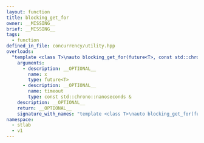 ```yaml
---
layout: function
title: blocking_get_for
owner: __MISSING__
brief: __MISSING__
tags:
  - function
defined_in_file: concurrency/utility.hpp
overloads:
  "template <class T>\nauto blocking_get_for(future<T>, const std::chrono::nanoseconds &) -> future<T>":
    arguments:
      - description: __OPTIONAL__
        name: x
        type: future<T>
      - description: __OPTIONAL__
        name: timeout
        type: const std::chrono::nanoseconds &
    description: __OPTIONAL__
    return: __OPTIONAL__
    signature_with_names: "template <class T>\nauto blocking_get_for(future<T> x, const std::chrono::nanoseconds & timeout) -> future<T>"
namespace:
  - stlab
  - v1
---
```

